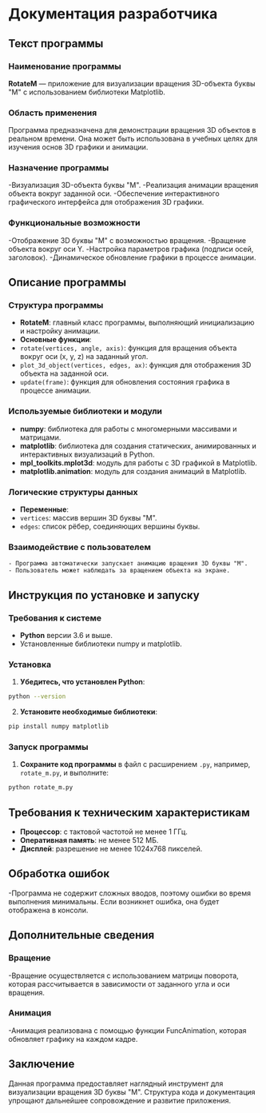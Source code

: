 # Документация разработчика


## Текст программы


### Наименование программы


**RotateM** — приложение для визуализации вращения 3D-объекта буквы "М" с использованием библиотеки Matplotlib.

### Область применения


Программа предназначена для демонстрации вращения 3D объектов в реальном времени. Она может быть использована в учебных целях для изучения основ 3D графики и анимации.

### Назначение программы


-Визуализация 3D-объекта буквы "М".
-Реализация анимации вращения объекта вокруг заданной оси.
-Обеспечение интерактивного графического интерфейса для отображения 3D графики.


### Функциональные возможности


-Отображение 3D буквы "М" с возможностью вращения.
-Вращение объекта вокруг оси Y.
-Настройка параметров графика (подписи осей, заголовок).
-Динамическое обновление графики в процессе анимации.


## Описание программы


### Структура программы

- **RotateM**: главный класс программы, выполняющий инициализацию и настройку анимации.
- **Основные функции**:
- `rotate(vertices, angle, axis)`: функция для вращения объекта вокруг оси (x, y, z) на заданный угол.
- `plot_3d_object(vertices, edges, ax)`: функция для отображения 3D объекта на заданной оси.
- `update(frame)`: функция для обновления состояния графика в процессе анимации.


### Используемые библиотеки и модули
- **numpy**: библиотека для работы с многомерными массивами и матрицами.
- **matplotlib**: библиотека для создания статических, анимированных и интерактивных визуализаций в Python.
- **mpl_toolkits.mplot3d**: модуль для работы с 3D графикой в Matplotlib.
- **matplotlib.animation**: модуль для создания анимаций в Matplotlib.


### Логические структуры данных
- **Переменные**:
- `vertices`: массив вершин 3D буквы "М".
- `edges`: список рёбер, соединяющих вершины буквы.

  
### Взаимодействие с пользователем


    - Программа автоматически запускает анимацию вращения 3D буквы "М".
    - Пользователь может наблюдать за вращением объекта на экране.


## Инструкция по установке и запуску

### Требования к системе


- **Python** версии 3.6 и выше.
- Установленные библиотеки numpy и matplotlib.

  
### Установка


1. **Убедитесь, что установлен Python**:


```bash
python --version
```

2. **Установите необходимые библиотеки**:


```bash
pip install numpy matplotlib
```


### Запуск программы

1. **Сохраните код программы** в файл с расширением `.py`, например, `rotate_m.py`, и выполните:

```bash
python rotate_m.py
```

## Требования к техническим характеристикам


- **Процессор**: с тактовой частотой не менее 1 ГГц.
- **Оперативная память**: не менее 512 МБ.
- **Дисплей**: разрешение не менее 1024x768 пикселей.

  
## Обработка ошибок

-Программа не содержит сложных вводов, поэтому ошибки во время выполнения минимальны. Если возникнет ошибка, она будет отображена в консоли.

## Дополнительные сведения

### Вращение


-Вращение осуществляется с использованием матрицы поворота, которая рассчитывается в зависимости от заданного угла и оси вращения.

### Анимация

-Анимация реализована с помощью функции FuncAnimation, которая обновляет графику на каждом кадре.

## Заключение

Данная программа предоставляет наглядный инструмент для визуализации вращения 3D буквы "М". Структура кода и документация упрощают дальнейшее сопровождение и развитие приложения.
